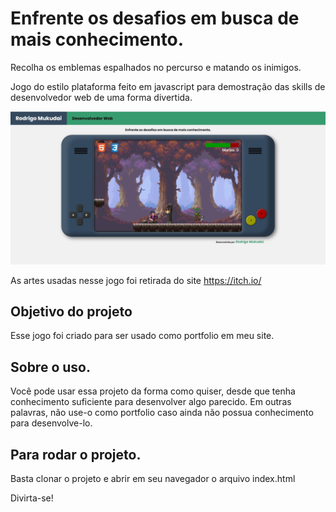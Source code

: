 # Enfrente os desafios em busca de mais conhecimento.

Recolha os emblemas espalhados no percurso e matando os inimigos.

Jogo do estilo plataforma feito em javascript para demostração das skills de desenvolvedor web de uma forma divertida.

![alt text](https://github.com/mkdigo/platform-game/blob/main/screen.jpg?raw=true)

As artes usadas nesse jogo foi retirada do site https://itch.io/

## Objetivo do projeto

Esse jogo foi criado para ser usado como portfolio em meu site.

## Sobre o uso.

Você pode usar essa projeto da forma como quiser, desde que tenha conhecimento suficiente para desenvolver algo parecido. Em outras palavras, não use-o como portfolio caso ainda não possua conhecimento para desenvolve-lo.

## Para rodar o projeto.

Basta clonar o projeto e abrir em seu navegador o arquivo index.html

Divirta-se!
